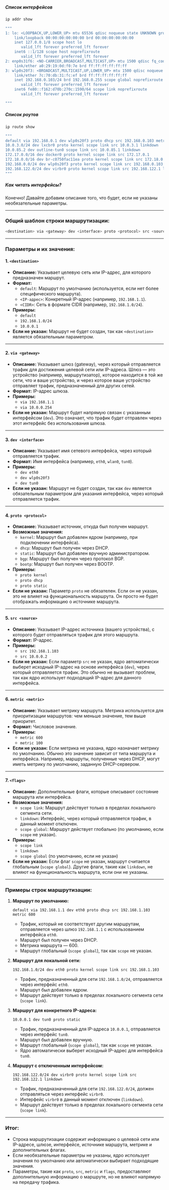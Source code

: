 ##### **Список интерфейсов**
```bash
ip addr show

"""
1: lo: <LOOPBACK,UP,LOWER_UP> mtu 65536 qdisc noqueue state UNKNOWN group default qlen 1000
    link/loopback 00:00:00:00:00:00 brd 00:00:00:00:00:00
    inet 127.0.0.1/8 scope host lo
       valid_lft forever preferred_lft forever
    inet6 ::1/128 scope host noprefixroute 
       valid_lft forever preferred_lft forever
2: enp0s31f6: <NO-CARRIER,BROADCAST,MULTICAST,UP> mtu 1500 qdisc fq_codel state DOWN group default qlen 1000
    link/ether a0:29:19:0d:f0:7e brd ff:ff:ff:ff:ff:ff
3: wlp0s20f3: <BROADCAST,MULTICAST,UP,LOWER_UP> mtu 1500 qdisc noqueue state UP group default qlen 1000
    link/ether 7c:70:db:31:fc:ef brd ff:ff:ff:ff:ff:ff
    inet 192.168.0.103/24 brd 192.168.0.255 scope global noprefixroute wlp0s20f3
       valid_lft forever preferred_lft forever
    inet6 fe80::f162:d70b:270c:1590/64 scope link noprefixroute 
       valid_lft forever preferred_lft forever

"""
```
##### **Список роутов**
```bash
ip route show

"""
default via 192.168.0.1 dev wlp0s20f3 proto dhcp src 192.168.0.103 metric 600 
10.0.3.0/24 dev lxcbr0 proto kernel scope link src 10.0.3.1 linkdown 
10.0.85.2 dev outline-tun0 scope link src 10.0.85.1 linkdown 
172.17.0.0/16 dev docker0 proto kernel scope link src 172.17.0.1 
172.18.0.0/16 dev br-c0750fac11ea proto kernel scope link src 172.18.0.1 linkdown 
192.168.0.0/24 dev wlp0s20f3 proto kernel scope link src 192.168.0.103 metric 600 
192.168.122.0/24 dev virbr0 proto kernel scope link src 192.168.122.1 linkdown 
"""
```
##### **Как читать интерфейсы?**

Конечно! Давайте добавим описание того, что будет, если не указаны необязательные параметры.

---

### Общий шаблон строки маршрутизации:
```bash
<destination> via <gateway> dev <interface> proto <protocol> src <source> metric <metric> <flags>
```

---

### Параметры и их значения:

#### 1. **`<destination>`**
- **Описание:** Указывает целевую сеть или IP-адрес, для которого предназначен маршрут.
- **Формат:**
  - `default`: Маршрут по умолчанию (используется, если нет более специфического маршрута).
  - `<IP-адрес>`: Конкретный IP-адрес (например, `192.168.1.1`).
  - `<CIDR>`: Сеть в формате CIDR (например, `192.168.1.0/24`).
- **Примеры:**
  - `default`
  - `192.168.1.0/24`
  - `10.0.0.1`
- **Если не указан:** Маршрут не будет создан, так как `<destination>` является обязательным параметром.

---

#### 2. **`via <gateway>`**
- **Описание:** Указывает шлюз (gateway), через который отправляется трафик для достижения целевой сети или IP-адреса. Шлюз — это устройство (например, маршрутизатор), которое находится в той же сети, что и ваше устройство, и через которое ваше устройство отправляет трафик, предназначенный для других сетей.
- **Формат:** IP-адрес шлюза.
- **Примеры:**
  - `via 192.168.1.1`
  - `via 10.0.0.254`
- **Если не указан:** Маршрут будет напрямую связан с указанным интерфейсом (`dev`). Это означает, что трафик будет отправлен через этот интерфейс без использования шлюза.

---

#### 3. **`dev <interface>`**
- **Описание:** Указывает имя сетевого интерфейса, через который отправляется трафик.
- **Формат:** Имя интерфейса (например, `eth0`, `wlan0`, `tun0`).
- **Примеры:**
  - `dev eth0`
  - `dev wlp0s20f3`
  - `dev tun0`
- **Если не указан:** Маршрут не будет создан, так как `dev` является обязательным параметром для указания интерфейса, через который отправляется трафик.

---

#### 4. **`proto <protocol>`**
- **Описание:** Указывает источник, откуда был получен маршрут.
- **Возможные значения:**
  - `kernel`: Маршрут был добавлен ядром (например, при подключении интерфейса).
  - `dhcp`: Маршрут был получен через DHCP.
  - `static`: Маршрут был добавлен вручную администратором.
  - `bgp`: Маршрут был получен через протокол BGP.
  - `bootp`: Маршрут был получен через BOOTP.
- **Примеры:**
  - `proto kernel`
  - `proto dhcp`
  - `proto static`
- **Если не указан:** Параметр `proto` не обязателен. Если он не указан, это не влияет на функциональность маршрута. Он просто не будет отображать информацию о источнике маршрута.

---

#### 5. **`src <source>`**
- **Описание:** Указывает IP-адрес источника (вашего устройства), с которого будет отправляться трафик для этого маршрута.
- **Формат:** IP-адрес.
- **Примеры:**
  - `src 192.168.1.103`
  - `src 10.0.0.2`
- **Если не указан:** Если параметр `src` не указан, ядро автоматически выберет исходный IP-адрес на основе интерфейса (`dev`), через который отправляется трафик. Это обычно не вызывает проблем, так как ядро использует подходящий IP-адрес для данного интерфейса.

---

#### 6. **`metric <metric>`**
- **Описание:** Указывает метрику маршрута. Метрика используется для приоритизации маршрутов: чем меньше значение, тем выше приоритет.
- **Формат:** Числовое значение.
- **Примеры:**
  - `metric 600`
  - `metric 100`
- **Если не указан:** Если метрика не указана, ядро назначает метрику по умолчанию. Обычно это значение зависит от типа маршрута и интерфейса. Например, маршруты, полученные через DHCP, могут иметь метрику по умолчанию, заданную DHCP-сервером.

---

#### 7. **`<flags>`**
- **Описание:** Дополнительные флаги, которые описывают состояние маршрута или интерфейса.
- **Возможные значения:**
  - `scope link`: Маршрут действует только в пределах локального сегмента сети.
  - `linkdown`: Интерфейс, через который отправляется трафик, в данный момент отключен.
  - `scope global`: Маршрут действует глобально (по умолчанию, если `scope` не указан).
- **Примеры:**
  - `scope link`
  - `linkdown`
  - `scope global` (по умолчанию, если не указан)
- **Если не указан:** Если флаг `scope` не указан, маршрут считается глобальным (`scope global`). Другие флаги, такие как `linkdown`, не влияют на функциональность маршрута, если они не указаны.

---

### Примеры строк маршрутизации:

1. **Маршрут по умолчанию:**
   ```
   default via 192.168.1.1 dev eth0 proto dhcp src 192.168.1.103 metric 600
   ```
   - Трафик, который не соответствует другим маршрутам, отправляется через шлюз `192.168.1.1` с использованием интерфейса `eth0`.
   - Маршрут был получен через DHCP.
   - Метрика маршрута — 600.
   - Маршрут глобальный (`scope global`), так как `scope` не указан.

2. **Маршрут для локальной сети:**
   ```
   192.168.1.0/24 dev eth0 proto kernel scope link src 192.168.1.103
   ```
   - Трафик, предназначенный для сети `192.168.1.0/24`, отправляется через интерфейс `eth0`.
   - Маршрут был добавлен ядром.
   - Маршрут действует только в пределах локального сегмента сети (`scope link`).

3. **Маршрут для конкретного IP-адреса:**
   ```
   10.0.0.1 dev tun0 proto static
   ```
   - Трафик, предназначенный для IP-адреса `10.0.0.1`, отправляется через интерфейс `tun0`.
   - Маршрут был добавлен вручную.
   - Маршрут глобальный (`scope global`), так как `scope` не указан.
   - Ядро автоматически выберет исходный IP-адрес для интерфейса `tun0`.

4. **Маршрут с отключенным интерфейсом:**
   ```
   192.168.122.0/24 dev virbr0 proto kernel scope link src 192.168.122.1 linkdown
   ```
   - Трафик, предназначенный для сети `192.168.122.0/24`, должен отправляться через интерфейс `virbr0`.
   - Интерфейс `virbr0` в данный момент отключен (`linkdown`).
   - Маршрут действует только в пределах локального сегмента сети (`scope link`).

---
### Итог:
- Строка маршрутизации содержит информацию о целевой сети или IP-адресе, шлюзе, интерфейсе, источнике маршрута, метрике и дополнительных флагах.
- Если необязательные параметры не указаны, ядро использует значения по умолчанию или автоматически выбирает подходящие значения.
- Параметры, такие как `proto`, `src`, `metric` и `flags`, предоставляют дополнительную информацию о маршруте, но не влияют напрямую на передачу трафика.

